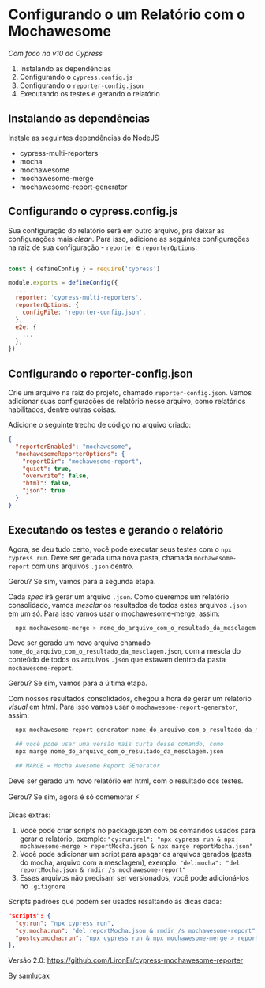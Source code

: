 # Configurando o um Relatório com o Mochawesome

_Com foco na v10 do Cypress_ 

1. Instalando as dependências
2. Configurando o `cypress.config.js`
3. Configurando o `reporter-config.json`
4. Executando os testes e gerando o relatório

## Instalando as dependências

Instale as seguintes dependências do NodeJS

- cypress-multi-reporters
- mocha
- mochawesome
- mochawesome-merge
- mochawesome-report-generator

## Configurando o cypress.config.js

Sua configuração do relatório será em outro arquivo, pra deixar as configurações mais _clean_. Para isso, adicione as seguintes configurações na raiz de sua configuração - `reporter` e `reporterOptions`: 

```js

const { defineConfig } = require('cypress')

module.exports = defineConfig({
  ...
  reporter: 'cypress-multi-reporters',
  reporterOptions: {
    configFile: 'reporter-config.json',
  },
  e2e: {
    ...
  },
})
```

## Configurando o reporter-config.json

Crie um arquivo na raiz do projeto, chamado `reporter-config.json`. Vamos adicionar suas configurações de relatório nesse arquivo, como relatórios habilitados, dentre outras coisas. 

Adicione o seguinte trecho de código no arquivo criado:

```json
{
  "reporterEnabled": "mochawesome",
  "mochawesomeReporterOptions": {
    "reportDir": "mochawesome-report",
    "quiet": true,
    "overwrite": false,
    "html": false,
    "json": true
  }
}
```

## Executando os testes e gerando o relatório

Agora, se deu tudo certo, você pode executar seus testes com o `npx cypress run`. Deve ser gerada uma nova pasta, chamada `mochawesome-report` com uns arquivos `.json` dentro.

Gerou? Se sim, vamos para a segunda etapa.

Cada _spec_ irá gerar um arquivo `.json`. Como queremos um relatório consolidado, vamos _mesclar_ os resultados de todos estes arquivos `.json` em um só. Para isso vamos usar o mochawesome-merge, assim:

```sh
  npx mochawesome-merge > nome_do_arquivo_com_o_resultado_da_mesclagem.json
```

Deve ser gerado um novo arquivo chamado `nome_do_arquivo_com_o_resultado_da_mesclagem.json`, com a mescla do conteúdo de todos os arquivos `.json` que estavam dentro da pasta `mochawesome-report`.

Gerou? Se sim, vamos para a última etapa.

Com nossos resultados consolidados, chegou a hora de gerar um relatório _visual_ em html. Para isso vamos usar o `mochawesome-report-generator`, assim:

```sh
  npx mochawesome-report-generator nome_do_arquivo_com_o_resultado_da_mesclagem.json

  ## você pode usar uma versão mais curta desse comando, como
  npx marge nome_do_arquivo_com_o_resultado_da_mesclagem.json

  ## MARGE = Mocha Awesome Report GEnerator
```

Deve ser gerado um novo relatório em html, com o resultado dos testes.

Gerou? Se sim, agora é só comemorar ⚡️

Dicas extras:

1. Você pode criar scripts no package.json com os comandos usados para gerar o relatório, exemplo: ``"cy:run:rel": "npx cypress run & npx mochawesome-merge > reportMocha.json & npx marge reportMocha.json"``
2. Você pode adicionar um script para apagar os arquivos gerados (pasta do mocha, arquivo com a mesclagem), exemplo: ``"del:mocha": "del reportMocha.json & rmdir /s mochawesome-report"``
3. Esses arquivos não precisam ser versionados, você pode adicioná-los no `.gitignore`

Scripts padrões que podem ser usados resaltando as dicas dada:
```json
"scripts": {
  "cy:run": "npx cypress run",
  "cy:mocha:run": "del reportMocha.json & rmdir /s mochawesome-report",
  "postcy:mocha:run": "npx cypress run & npx mochawesome-merge > reportMocha.json & npx marge reportMocha.json"
},
```

Versão 2.0: https://github.com/LironEr/cypress-mochawesome-reporter

By [samlucax](https://gist.github.com/samlucax/170df8193d0b96184dcf9daaba1c8cd5#instalando-as-depend%C3%AAncias)
